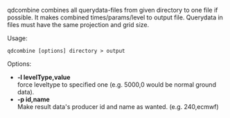 qdcombine combines all querydata-files from given directory to one file if possible. It makes combined times/params/level to output file. Querydata in files must have the same projection and grid size.

Usage:

    qdcombine [options] directory > output

Options:

* **-l levelType,value**  
    force leveltype to specified one (e.g. 5000,0 would be normal ground data).
* **-p id,name**  
    Make result data's producer id and name as wanted. (e.g. 240,ecmwf)

